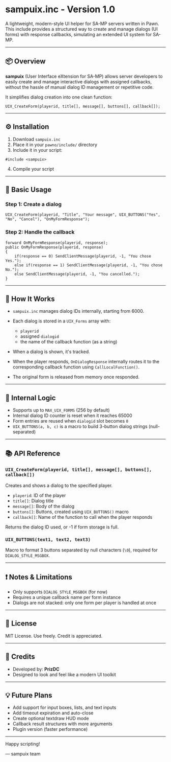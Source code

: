 # sampuix.inc - Version 1.0

A lightweight, modern-style UI helper for SA-MP servers written in Pawn.
This include provides a structured way to create and manage dialogs (UI forms) with response callbacks, simulating an extended UI system for SA-MP.

---

## 📦 Overview

**sampuix** (User Interface eXtension for SA-MP) allows server developers to easily create and manage interactive dialogs with assigned callbacks, without the hassle of manual dialog ID management or repetitive code.

It simplifies dialog creation into one clean function:

```pawn
UIX_CreateForm(playerid, title[], message[], buttons[], callback[]);
```

---

## ⚙️ Installation

1. Download `sampuix.inc`
2. Place it in your `pawno/include/` directory
3. Include it in your script:

```pawn
#include <sampuix>
```

4. Compile your script

---

## 🚀 Basic Usage

### Step 1: Create a dialog

```pawn
UIX_CreateForm(playerid, "Title", "Your message", UIX_BUTTONS("Yes", "No", "Cancel"), "OnMyFormResponse");
```

### Step 2: Handle the callback

```pawn
forward OnMyFormResponse(playerid, response);
public OnMyFormResponse(playerid, response)
{
    if(response == 0) SendClientMessage(playerid, -1, "You chose Yes.");
    else if(response == 1) SendClientMessage(playerid, -1, "You chose No.");
    else SendClientMessage(playerid, -1, "You cancelled.");
}
```

---

## 🧠 How It Works

* `sampuix.inc` manages dialog IDs internally, starting from 6000.
* Each dialog is stored in a `UIX_Forms` array with:

  * `playerid`
  * assigned `dialogid`
  * the name of the callback function (as a string)
* When a dialog is shown, it's tracked.
* When the player responds, `OnDialogResponse` internally routes it to the corresponding callback function using `CallLocalFunction()`.
* The original form is released from memory once responded.

---

## 🔄 Internal Logic

* Supports up to `MAX_UIX_FORMS` (256 by default)
* Internal dialog ID counter is reset when it reaches 65000
* Form entries are reused when `dialogid` slot becomes `0`
* `UIX_BUTTONS(a, b, c)` is a macro to build 3-button dialog strings (null-separated)

---

## 📚 API Reference

### `UIX_CreateForm(playerid, title[], message[], buttons[], callback[])`

Creates and shows a dialog to the specified player.

* `playerid`: ID of the player
* `title[]`: Dialog title
* `message[]`: Body of the dialog
* `buttons[]`: Buttons, created using `UIX_BUTTONS()` macro
* `callback[]`: Name of the function to call when the player responds

Returns the dialog ID used, or -1 if form storage is full.

### `UIX_BUTTONS(text1, text2, text3)`

Macro to format 3 buttons separated by null characters (`\0`), required for `DIALOG_STYLE_MSGBOX`.

---

## ❗ Notes & Limitations

* Only supports `DIALOG_STYLE_MSGBOX` (for now)
* Requires a unique callback name per form instance
* Dialogs are not stacked: only one form per player is handled at once

---

## 📄 License

MIT License. Use freely. Credit is appreciated.

---

## 👥 Credits

* Developed by: **PrizDC**
* Designed to look and feel like a modern UI toolkit

---

## 💡 Future Plans

* Add support for input boxes, lists, and text inputs
* Add timeout expiration and auto-close
* Create optional textdraw HUD mode
* Callback result structures with more arguments
* Plugin version (faster performance)

---

Happy scripting!

— sampuix team